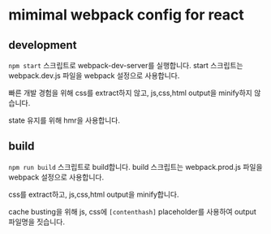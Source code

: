 # mimimal webpack config for react

## development

`npm start` 스크립트로 webpack-dev-server를 실행합니다.
start 스크립트는 webpack.dev.js 파일을 webpack 설정으로 사용합니다.

빠른 개발 경험을 위해 css를 extract하지 않고, js,css,html output을 minify하지 않습니다.

state 유지를 위해 hmr을 사용합니다.

## build

`npm run build` 스크립트로 build합니다.
build 스크립트는 webpack.prod.js 파일을 webpack 설정으로 사용합니다.

css를 extract하고, js,css,html output을 minify합니다.

cache busting을 위해 js, css에 `[contenthash]` placeholder를 사용하여 output 파일명을 짓습니다.
